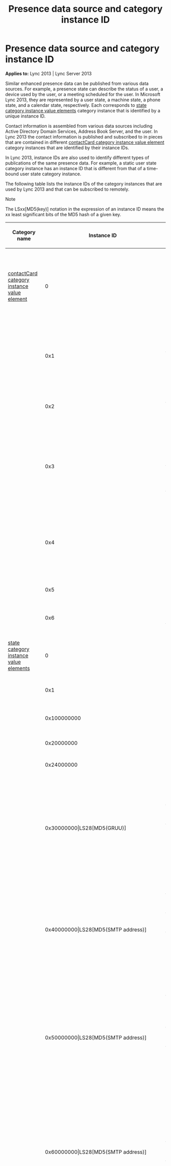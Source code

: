 ﻿---
title: Presence data source and category instance ID
TOCTitle: Presence data source and category instance ID
ms:assetid: 7d68a87c-cd0a-4df4-b8cb-0d33842d5eda
ms:mtpsurl: https://msdn.microsoft.com/library/Dn454680(v=office.15)
ms:contentKeyID: 57093216
ms.date: 07/24/2014
mtps_version: v=office.15
---

# Presence data source and category instance ID


**Applies to:** Lync 2013 | Lync Server 2013

Similar enhanced presence data can be published from various data sources. For example, a presence state can describe the status of a user, a device used by the user, or a meeting scheduled for the user. In Microsoft Lync 2013, they are represented by a user state, a machine state, a phone state, and a calendar state, respectively. Each corresponds to [state category instance value elements](state-category-instance-value-elements.md) category instance that is identified by a unique instance ID.

Contact information is assembled from various data sources including Active Directory Domain Services, Address Book Server, and the user. In Lync 2013 the contact information is published and subscribed to in pieces that are contained in different [contactCard category instance value element](contactcard-category-instance-value-element.md) category instances that are identified by their instance IDs.

In Lync 2013, instance IDs are also used to identify different types of publications of the same presence data. For example, a static user state category instance has an instance ID that is different from that of a time-bound user state category instance.

The following table lists the instance IDs of the category instances that are used by Lync 2013 and that can be subscribed to remotely.


> [!NOTE]
> <P>The LSxx[MD5(key)] notation in the expression of an instance ID means the xx least significant bits of the MD5 hash of a given key.</P>



<table>
<colgroup>
<col style="width: 33%" />
<col style="width: 33%" />
<col style="width: 33%" />
</colgroup>
<thead>
<tr class="header">
<th><p>Category name</p></th>
<th><p>Instance ID</p></th>
<th><p>Category data</p></th>
</tr>
</thead>
<tbody>
<tr class="odd">
<td><p><a href="contactcard-category-instance-value-element.md">contactCard category instance value element</a></p></td>
<td><p>0</p></td>
<td><p>User identity as specified in the underlying Active Directory domain, including the display name and email address. This is a read-only category instance.</p></td>
</tr>
<tr class="even">
<td><p></p></td>
<td><p>0x1</p></td>
<td><p>User-specified contact information through the <strong>Lync Options</strong> dialog box. Includes the user-specified phone numbers.</p></td>
</tr>
<tr class="odd">
<td><p></p></td>
<td><p>0x2</p></td>
<td><p>User properties that include the user’s work or home address.</p></td>
</tr>
<tr class="even">
<td><p></p></td>
<td><p>0x3</p></td>
<td><p>Contact data obtained from the Address Book Services, including a user's title, company name, office location, and available telephone numbers.</p></td>
</tr>
<tr class="odd">
<td><p></p></td>
<td><p>0x4</p></td>
<td><p>Server-provisioned user-specific application data, such as the unified communications-enabled voice mail URL.</p></td>
</tr>
<tr class="even">
<td><p></p></td>
<td><p>0x5</p></td>
<td><p>Presentity information.</p></td>
</tr>
<tr class="odd">
<td><p></p></td>
<td><p>0x6</p></td>
<td><p>The title and office location of the user.</p></td>
</tr>
<tr class="even">
<td><p><a href="state-category-instance-value-elements.md">state category instance value elements</a></p></td>
<td><p>0</p></td>
<td><p>Static aggregate state.</p></td>
</tr>
<tr class="odd">
<td><p></p></td>
<td><p>0x1</p></td>
<td><p>User-bounded aggregate state.</p></td>
</tr>
<tr class="even">
<td><p></p></td>
<td><p>0x100000000</p></td>
<td><p>User-bounded aggregate machine state.</p></td>
</tr>
<tr class="odd">
<td><p></p></td>
<td><p>0x20000000</p></td>
<td><p>Static user state.</p></td>
</tr>
<tr class="even">
<td><p></p></td>
<td><p>0x24000000</p></td>
<td><p>Time-bounded user state.</p></td>
</tr>
<tr class="odd">
<td><p></p></td>
<td><p>0x30000000|LS28[MD5(GRUU)]</p></td>
<td><p>Machine state. The 4 most significant bits of this instance ID value hold a value of 3, and the 28 least significant bits contain the 28 least significant bits of the MD5 hash of the device GRUU value.</p></td>
</tr>
<tr class="even">
<td><p></p></td>
<td><p>0x40000000|LS28[MD5(SMTP address)]</p></td>
<td><p>Calendar state for a meeting. The 4 most significant bits of this instance ID value hold a value of 4, and the 28 least significant bits contain the 28 least significant bits of the MD5 hash of the user’s SMTP address.</p></td>
</tr>
<tr class="odd">
<td><p></p></td>
<td><p>0x50000000|LS28[MD5(SMTP address)]</p></td>
<td><p>Calendar state that contains an activity for an OOF meeting. The 4 most significant bits of the instance ID value hold a value of 4, and the 28 least significant bits contain the 28 least significant bits of the MD5 hash of the user’s SMTP address.</p></td>
</tr>
<tr class="even">
<td><p></p></td>
<td><p>0x60000000|LS28[MD5(SMTP address)]</p></td>
<td><p>Calendar state containing an activity for an OOF message. The 4 most significant bits of the instance ID value hold the value of 4, and the 28 least significant bits contain the 28 least significant bits of the MD5 hash of the user’s SMTP address.</p></td>
</tr>
<tr class="odd">
<td><p></p></td>
<td><p>0x70000000|LS28[MD5(TEL URI)]</p></td>
<td><p>Phone state for a RCC call. The 4 most significant bits of the instance ID value hold the value of 7, and the 28 least significant bits of the instance ID value correspond to the 28 least significant bits of the MD5 hash of the TEL URI of the RCC phone set.</p></td>
</tr>
<tr class="even">
<td><p></p></td>
<td><p>0x80000000|LS28[MD5(SIP URI,GRUU)]</p></td>
<td><p>Phone state for a VoIP call. The 4 most significant bits of the instance ID value hold the value of 8, and the 28 least significant bits correspond to the 28 least significant bits of the MD5 hash of a comma-separated string that consists of the user’s SIP URI and the GRRU of the device in use. For example, 0x898E1BEB.</p></td>
</tr>
<tr class="odd">
<td><p></p></td>
<td><p>0x90000000|LS28[MD5(PSTN URI,GRUU)]</p></td>
<td><p>Phone state for a PSTN phone call. The 4 most significant bits of the instance ID hold the value of 9, and the 28 least significant bits of the instance ID value correspond to the 28 least significant bits of the MD5 hash of a comma-separated string consisting of the PSTN URI and the GRUU of the PSTN phone set.</p></td>
</tr>
<tr class="even">
<td><p>calendarData</p></td>
<td><p>0</p></td>
<td><p>Calendar data for working hours.</p></td>
</tr>
<tr class="odd">
<td><p></p></td>
<td><p>0x40000000|LS30[MD5(Mailbox URI)]</p></td>
<td><p>A calendar period as a contiguous block of free-busy time slots. The two most significant bits of the instance ID value hold the value 4, and the 30 least significant bits correspond to the 30 least significant bits of the MD5 hash of the URI of the mailbox from which the calendar data is obtained.</p></td>
</tr>
<tr class="even">
<td><p><a href="note-category-instance-value-element.md">note category instance value element</a></p></td>
<td><p>0</p></td>
<td><p>Personal note that can be set by the user.</p></td>
</tr>
<tr class="odd">
<td><p></p></td>
<td><p>0x40000000|0x00000000|LS28(MD5(Mailbox URI)]</p></td>
<td><p>Static OOF message as provisioned from the Microsoft Exchange store. The 4 most significant bits of the instance ID hold the value 4, and the 28 least significant bits are assigned the 28 least significant bits of the MD5 hash of the URI of the mailbox from which the OOF message is obtained.</p></td>
</tr>
<tr class="even">
<td><p></p></td>
<td><p>0x40000000|0x40000000|LS28(MD5(Mailbox URI)]</p></td>
<td><p>Time-bounded OOF message as provisioned from the Exchange store. The 4 most significant bits of the instance ID hold the value 4, and the 28 least significant bits are assigned the 28 least significant bits of the MD5 hash of the URI of the mailbox from which the OOF message is obtained.</p></td>
</tr>
<tr class="odd">
<td><p><a href="services-category-instance-value-element.md">services category instance value element</a></p></td>
<td><p>0</p></td>
<td><p>Presence capabilities of the supported modalities.</p></td>
</tr>
<tr class="even">
<td><p><a href="device-category-instance-value-element.md">device category instance value element</a></p></td>
<td><p>LS32[MD5(GRUU)]</p></td>
<td><p>Device information. The instance ID value is the 32 lowest significant bits of the MD5 hash of the device GRUU.</p></td>
</tr>
</tbody>
</table>


## See also

#### Concepts

[Presence category instances published or used by Lync](presence-category-instances-published-or-used-by-lync.md)

